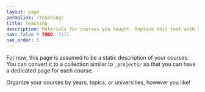 ```yaml
---
layout: page
permalink: /teaching/
title: teaching
description: Materials for courses you taught. Replace this text with your description.
nav: false # TODO: fill
nav_order: 5
---
```


For now, this page is assumed to be a static description of your courses. You can convert it to a collection similar to `_projects/` so that you can have a dedicated page for each course.

Organize your courses by years, topics, or universities, however you like!
